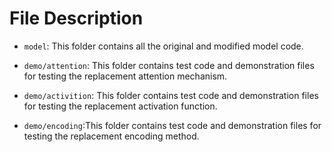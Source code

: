 # File Description
- `model`: This folder contains all the original and modified model code.

- `demo/attention`: This folder contains test code and demonstration files for testing the replacement attention mechanism.

- `demo/activition`: This folder contains test code and demonstration files for testing the replacement activation function.

- `demo/encoding`:This folder contains test code and demonstration files for testing the replacement encoding method.
